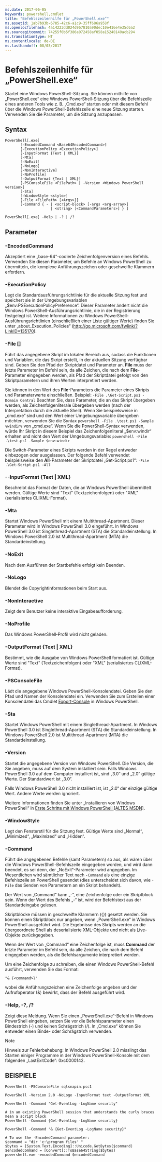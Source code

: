 ```yaml
---
ms.date: 2017-06-05
keywords: powershell,cmdlet
title: "Befehlszeilenhilfe für „PowerShell.exe“"
ms.assetid: 1ab7b93b-6785-42c6-a1c9-35ff686a958f
ms.openlocfilehash: 4a14223dd024d967810a90dec10e416e4e35d6a2
ms.sourcegitcommit: 74255f0b5f386a072458af058a15240140acb294
ms.translationtype: HT
ms.contentlocale: de-DE
ms.lasthandoff: 08/03/2017
---
```

# <a name="powershellexe-command-line-help"></a>Befehlszeilenhilfe für „PowerShell.exe“
Startet eine Windows PowerShell-Sitzung. Sie können mithilfe von „PowerShell.exe“ eine Windows PowerShell-Sitzung über die Befehlszeile eines anderen Tools wie z. B. „Cmd.exe“ starten oder mit diesem Befehl über die Windows PowerShell-Befehlszeile eine neue Sitzung starten. Verwenden Sie die Parameter, um die Sitzung anzupassen.

## <a name="syntax"></a>Syntax

```
PowerShell[.exe]
       [-EncodedCommand <Base64EncodedCommand>]
       [-ExecutionPolicy <ExecutionPolicy>]
       [-InputFormat {Text | XML}] 
       [-Mta]
       [-NoExit]
       [-NoLogo]
       [-NonInteractive] 
       [-NoProfile] 
       [-OutputFormat {Text | XML}] 
       [-PSConsoleFile <FilePath> | -Version <Windows PowerShell version>]
       [-Sta]
       [-WindowStyle <style>]
       [-File <FilePath> [<Args>]]
       [-Command { - | <script-block> [-args <arg-array>]
                     | <string> [<CommandParameters>] } ]

PowerShell[.exe] -Help | -? | /?
```

## <a name="parameters"></a>Parameter

### <a name="-encodedcommand-base64encodedcommand"></a>-EncodedCommand <Base64EncodedCommand>
Akzeptiert eine „base-64“-codierte Zeichenfolgenversion eines Befehls. Verwenden Sie diesen Parameter, um Befehle an Windows PowerShell zu übermitteln, die komplexe Anführungszeichen oder geschweifte Klammern erfordern.

### <a name="-executionpolicy-executionpolicy"></a>-ExecutionPolicy <ExecutionPolicy>
Legt die Standardausführungsrichtlinie für die aktuelle Sitzung fest und speichert sie in der Umgebungsvariablen „$env:PSExecutionPolicyPreference“. Dieser Parameter ändert nicht die Windows PowerShell-Ausführungsrichtlinie, die in der Registrierung festgelegt ist. Weitere Informationen zu Windows PowerShell-Ausführungsrichtlinien (einschließlich einer Liste gültiger Werte) finden Sie unter „about_Execution_Policies“ (http://go.microsoft.com/fwlink/?LinkID=135170).

### <a name="-file-filepath-parameters"></a>-File <FilePath> \[<Parameters>]
Führt das angegebene Skript im lokalen Bereich aus, sodass die Funktionen und Variablen, die das Skript erstellt, in der aktuellen Sitzung verfügbar sind. Geben Sie den Pfad der Skriptdatei und Parameter an. **File** muss der letzte Parameter im Befehl sein, da alle Zeichen, die nach dem **File**-Parameter eingegeben werden, als Pfad der Skriptdatei gefolgt von den Skriptparametern und ihren Werten interpretiert werden.

Sie können in den Wert des **File**-Parameters die Parameter eines Skripts und Parameterwerte einschließen. Beispiel: `-File .\Get-Script.ps1 -Domain Central` Beachten Sie, dass Parameter, die an das Skript übergeben werden, als Zeichenfolgenliterale übergeben werden (nach der Interpretation durch die aktuelle Shell).
Wenn Sie beispielsweise in „cmd.exe“ sind und den Wert einer Umgebungsvariable übergeben möchten, verwenden Sie die Syntax `powershell -File .\test.ps1 -Sample %windir%` von „cmd.exe“. Wenn Sie die PowerShell-Syntax verwenden, würde Ihr Skript in diesem Beispiel das Zeichenfolgenliteral „$env:windir“ erhalten und nicht den Wert der Umgebungsvariable: `powershell -File .\test.ps1 -Sample $env:windir`

Die Switch-Parameter eines Skripts werden in der Regel entweder einbezogen oder ausgelassen. Der folgende Befehl verwendet beispielsweise den **All**-Parameter der Skriptdatei „Get-Script.ps1“: `-File .\Get-Script.ps1 -All`

### <a name="-inputformat-text--xml"></a>\--InputFormat {Text | XML}
Beschreibt das Format der Daten, die an Windows PowerShell übermittelt werden. Gültige Werte sind "Text" (Textzeichenfolgen) oder "XML" (serialisiertes CLIXML-Format).

### <a name="-mta"></a>-Mta
Startet Windows PowerShell mit einem Multithread-Apartment. Dieser Parameter wird in Windows PowerShell 3.0 eingeführt. In Windows PowerShell 3.0 ist Singlethread-Apartment (STA) die Standardeinstellung. In Windows PowerShell 2.0 ist Multithread-Apartment (MTA) die Standardeinstellung.

### <a name="-noexit"></a>-NoExit
Nach dem Ausführen der Startbefehle erfolgt kein Beenden.

### <a name="-nologo"></a>-NoLogo
Blendet die Copyrightinformationen beim Start aus.

### <a name="-noninteractive"></a>-NonInteractive
Zeigt dem Benutzer keine interaktive Eingabeaufforderung.

### <a name="-noprofile"></a>-NoProfile
Das Windows PowerShell-Profil wird nicht geladen.

### <a name="-outputformat-text--xml"></a>-OutputFormat {Text | XML}
Bestimmt, wie die Ausgabe von Windows PowerShell formatiert ist. Gültige Werte sind "Text" (Textzeichenfolgen) oder "XML" (serialisiertes CLIXML-Format).

### <a name="-psconsolefile-filepath"></a>-PSConsoleFile <FilePath>
Lädt die angegebene Windows PowerShell-Konsolendatei. Geben Sie den Pfad und Namen der Konsolendatei ein. Verwenden Sie zum Erstellen einer Konsolendatei das Cmdlet [Export-Console](https://technet.microsoft.com/en-us/library/4bab1c02-9e61-4aaf-9957-11d1934ef4ef) in Windows PowerShell.

### <a name="-sta"></a>-Sta
Startet Windows PowerShell mit einem Singlethread-Apartment. In Windows PowerShell 3.0 ist Singlethread-Apartment (STA) die Standardeinstellung. In Windows PowerShell 2.0 ist Multithread-Apartment (MTA) die Standardeinstellung.

### <a name="-version-windows-powershell-version"></a>-Version <Windows PowerShell Version>
Startet die angegebene Version von Windows PowerShell. Die Version, die Sie angeben, muss auf dem System installiert sein. Falls Windows PowerShell 3.0 auf dem Computer installiert ist, sind „3.0“ und „2.0“ gültige Werte. Der Standardwert ist „3.0“.

Falls Windows PowerShell 3.0 nicht installiert ist, ist „2.0“ der einzige gültige Wert. Andere Werte werden ignoriert.

Weitere Informationen finden Sie unter „Installieren von Windows PowerShell“ in [Erste Schritte mit Windows PowerShell [ALTES MSDN]](https://technet.microsoft.com/en-us/library/69555d95-b481-43e1-86e7-b46d68b3e2dd).

### <a name="-windowstyle-window-style"></a>-WindowStyle <Window style>
Legt den Fensterstil für die Sitzung fest. Gültige Werte sind „Normal“, „Minimized“, „Maximized“ und „Hidden“.

### <a name="-command"></a>-Command
Führt die angegebenen Befehle (samt Parametern) so aus, als wären über die Windows PowerShell-Befehlszeile eingegeben worden, und wird dann beendet, es sei denn, der „NoExit“-Parameter wird angegeben.
Im Wesentlichen wird sämtlicher Text nach `-Command` als eine einzige Befehlszeile an PowerShell gesendet (dies unterscheidet sich davon, wie `-File` das Senden von Parametern an ein Skript behandelt).

Der Wert von „Command“ kann „-“, eine Zeichenfolge oder ein Skriptblock sein. Wenn der Wert des Befehls „-“ ist, wird der Befehlstext aus der Standardeingabe gelesen.

Skriptblöcke müssen in geschweifte Klammern ({}) gesetzt werden. Sie können einen Skriptblock nur angeben, wenn „PowerShell.exe“ in Windows PowerShell ausgeführt wird. Die Ergebnisse des Skripts werden an die übergeordnete Shell als deserialisierte XML-Objekte und nicht als Live-Objekte zurückgegeben.

Wenn der Wert von „Command“ eine Zeichenfolge ist, muss **Command** der letzte Parameter im Befehl sein, da alle Zeichen, die nach dem Befehl eingegeben werden, als die Befehlsargumente interpretiert werden.

Um eine Zeichenfolge zu schreiben, die einen Windows PowerShell-Befehl ausführt, verwenden Sie das Format:

```
"& {<command>}"
```

wobei die Anführungszeichen eine Zeichenfolge angeben und der Aufrufoperator (&) bewirkt, dass der Befehl ausgeführt wird.

### <a name="-help---"></a>-Help, -?, /?
Zeigt diese Meldung. Wenn Sie einen „PowerShell.exe“-Befehl in Windows PowerShell eingeben, setzen Sie vor die Befehlsparameter einen Bindestrich (-) und keinen Schrägstrich (/). In „Cmd.exe“ können Sie entweder einen Binde- oder Schrägstrich verwenden.

> [!NOTE]
> Hinweis zur Fehlerbehebung: In Windows PowerShell 2.0 misslingt das Starten einiger Programme in der Windows PowerShell-Konsole mit dem folgenden „LastExitCode“: 0xc0000142.

## <a name="examples"></a>BEISPIELE

```
PowerShell -PSConsoleFile sqlsnapin.psc1

PowerShell -Version 2.0 -NoLogo -InputFormat text -OutputFormat XML

PowerShell -Command "Get-EventLog -LogName security"

# in an existing PowerShell session that understands the curly braces mean a script block
PowerShell -Command {Get-EventLog -LogName security}

PowerShell -Command "& {Get-EventLog -LogName security}"

# To use the -EncodedCommand parameter:
$command = "dir 'c:\program files' "
$bytes = [System.Text.Encoding]::Unicode.GetBytes($command)
$encodedCommand = [Convert]::ToBase64String($bytes)
powershell.exe -encodedCommand $encodedCommand
```

